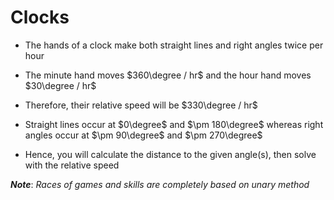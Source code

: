 # Clocks

- The hands of a clock make both straight lines and right angles twice per hour

- The minute hand moves $360\degree / hr$ and the hour hand moves $30\degree /
hr$

- Therefore, their relative speed will be $330\degree / hr$

- Straight lines occur at $0\degree$ and $\pm 180\degree$ whereas right angles
occur at $\pm 90\degree$ and $\pm 270\degree$

- Hence, you will calculate the distance to the given angle(s), then solve with
the relative speed

***Note***: *Races of games and skills are completely based on unary method*

